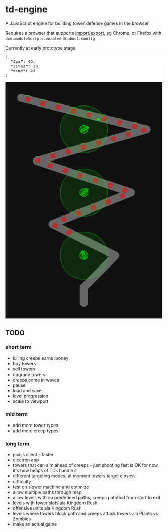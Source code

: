 # td-engine

A JavaScript engine for building tower defense games in the browser

Requires a browser that supports [import/export](https://developer.mozilla.org/en-US/docs/Web/JavaScript/Reference/Statements/import),
eg Chrome, or Firefox with `dom.moduleScripts.enabled` in `about:config`

Currently at early prototype stage

![screenshot](screenshot.png)

## TODO

### short term

- killing creeps earns money
- buy towers
- sell towers
- upgrade towers
- creeps come in waves
- pause
- load and save
- level progression
- scale to viewport

### mid term

- add more tower types
- add more creep types

### long term

- pixi.js client - faster
- electron app
- towers that can aim ahead of creeps - just shooting fast is OK for now, it's
  how heaps of TDs handle it
- different targeting modes, at moment towers target closest
- difficulty
- test on slower machine and optimize
- allow multiple paths through map
- allow levels with no predefined paths, creeps pathfind from start to exit
- levels with tower slots ala Kingdom Rush
- offensive units ala Kingdom Rush
- levels where towers block path and creeps attack towers ala Plants vs Zombies
- make an actual game
